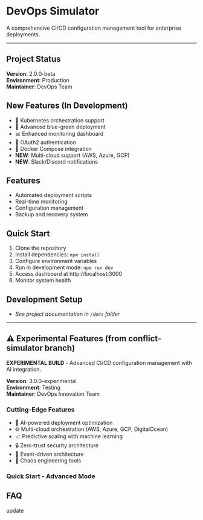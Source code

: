 # DevOps Simulator

A comprehensive CI/CD configuration management tool for enterprise deployments.

---

## Project Status
**Version**: 2.0.0-beta  
**Environment**: Production  
**Maintainer**: DevOps Team

## New Features (In Development)
- 🚀 Kubernetes orchestration support
- 🔄 Advanced blue-green deployment
- 📊 Enhanced monitoring dashboard
- 🔐 OAuth2 authentication
- 🐳 Docker Compose integration
- **NEW**: Multi-cloud support (AWS, Azure, GCP)
- **NEW**: Slack/Discord notifications

## Features
- Automated deployment scripts
- Real-time monitoring
- Configuration management
- Backup and recovery system

## Quick Start
1. Clone the repository
2. Install dependencies: `npm install`
3. Configure environment variables
4. Run in development mode: `npm run dev`
5. Access dashboard at http://localhost:3000
6. Monitor system health

## Development Setup
- *See project documentation in `/docs` folder*

---

## ⚠️ Experimental Features (from conflict-simulator branch)

**EXPERIMENTAL BUILD** - Advanced CI/CD configuration management with AI integration.

**Version**: 3.0.0-experimental  
**Environment**: Testing  
**Maintainer**: DevOps Innovation Team

### Cutting-Edge Features
- 🤖 AI-powered deployment optimization
- 🌐 Multi-cloud orchestration (AWS, Azure, GCP, DigitalOcean)
- 📈 Predictive scaling with machine learning
- 🔒 Zero-trust security architecture
- 🌊 Event-driven architecture
- 🎯 Chaos engineering tools

### Quick Start - Advanced Mode
## FAQ
update
